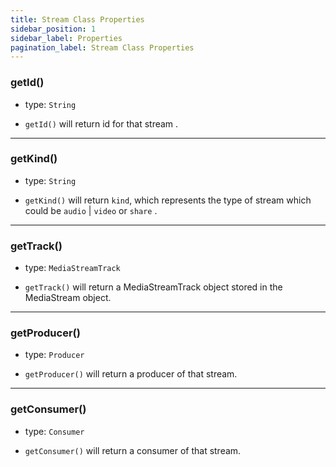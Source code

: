 ```yaml
---
title: Stream Class Properties
sidebar_position: 1
sidebar_label: Properties
pagination_label: Stream Class Properties
---
```


<div class="sdk-api-ref-only-h4">

### getId()

- type: `String`

- `getId()` will return id for that stream .

---

### getKind()

- type: `String`

- `getKind()` will return `kind`, which represents the type of stream which could be `audio` | `video` or `share` .

---

### getTrack()

- type: `MediaStreamTrack`

- `getTrack()` will return a MediaStreamTrack object stored in the MediaStream object.

---

### getProducer()

- type: `Producer`

- `getProducer()` will return a producer of that stream.

---

### getConsumer()

- type: `Consumer`

- `getConsumer()` will return a consumer of that stream.


</div>